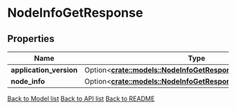 # NodeInfoGetResponse

## Properties

Name | Type | Description | Notes
------------ | ------------- | ------------- | -------------
**application_version** | Option<[**crate::models::NodeInfoGetResponseApplicationVersion**](_node_info_get_response_application_version.md)> |  | [optional]
**node_info** | Option<[**crate::models::NodeInfoGetResponseNodeInfo**](_node_info_get_response_node_info.md)> |  | [optional]

[Back to Model list](../README.md#documentation-for-models) [Back to API list](../README.md#documentation-for-api-endpoints) [Back to README](../README.md)


